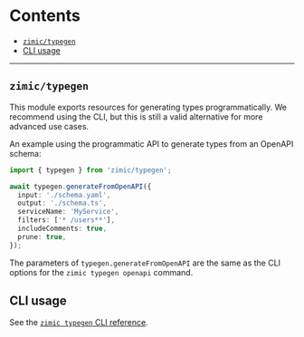 # Contents <!-- omit from toc -->

- [`zimic/typegen`](#zimictypegen)
- [CLI usage](#cli-usage)

---

## `zimic/typegen`

This module exports resources for generating types programmatically. We recommend using the CLI, but this is still a
valid alternative for more advanced use cases.

An example using the programmatic API to generate types from an OpenAPI schema:

```ts
import { typegen } from 'zimic/typegen';

await typegen.generateFromOpenAPI({
  input: './schema.yaml',
  output: './schema.ts',
  serviceName: 'MyService',
  filters: ['* /users**'],
  includeComments: true,
  prune: true,
});
```

The parameters of `typegen.generateFromOpenAPI` are the same as the CLI options for the `zimic typegen openapi` command.

## CLI usage

See the [`zimic typegen` CLI reference](cli-zimic-typegen).
